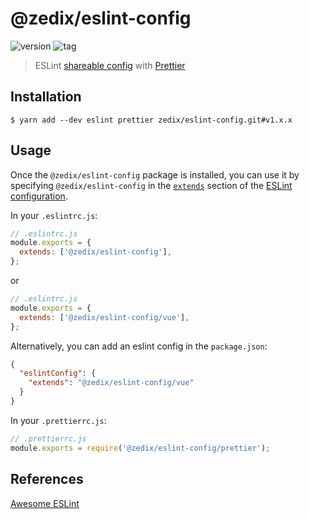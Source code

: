 # @zedix/eslint-config

![version](https://img.shields.io/github/package-json/v/zedix/eslint-config.svg?maxAge=60)
![tag](https://img.shields.io/github/tag/zedix/eslint-config.svg?maxAge=60)

> ESLint [shareable config](http://eslint.org/docs/developer-guide/shareable-configs.html) with [Prettier](https://prettier.io/)

## Installation

```
$ yarn add --dev eslint prettier zedix/eslint-config.git#v1.x.x
```

## Usage

Once the `@zedix/eslint-config` package is installed, you can use it by specifying `@zedix/eslint-config` in the [`extends`](http://eslint.org/docs/user-guide/configuring#extending-configuration-files) section of the [ESLint configuration](http://eslint.org/docs/user-guide/configuring).

In your `.eslintrc.js`:

```js
// .eslintrc.js
module.exports = {
  extends: ['@zedix/eslint-config'],
};
```

or

```js
// .eslintrc.js
module.exports = {
  extends: ['@zedix/eslint-config/vue'],
};
```

Alternatively, you can add an eslint config in the `package.json`:

```json
{
  "eslintConfig": {
    "extends": "@zedix/eslint-config/vue"
  }
}
```

In your `.prettierrc.js`:

```js
// .prettierrc.js
module.exports = require('@zedix/eslint-config/prettier');
```

## References

[Awesome ESLint](https://github.com/dustinspecker/awesome-eslint)
